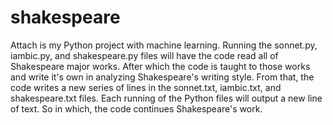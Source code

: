 # shakespeare

Attach is my Python project with machine learning. Running the sonnet.py, iambic.py, and shakespeare.py files will have the code read 
all of Shakespeare major works. After which the code is taught to those works and write it's own in analyzing Shakespeare's writing style.
From that, the code writes a new series of lines in the sonnet.txt, iambic.txt, and shakespeare.txt files. Each running of the Python files
will output a new line of text. So in which, the code continues Shakespeare's work.
